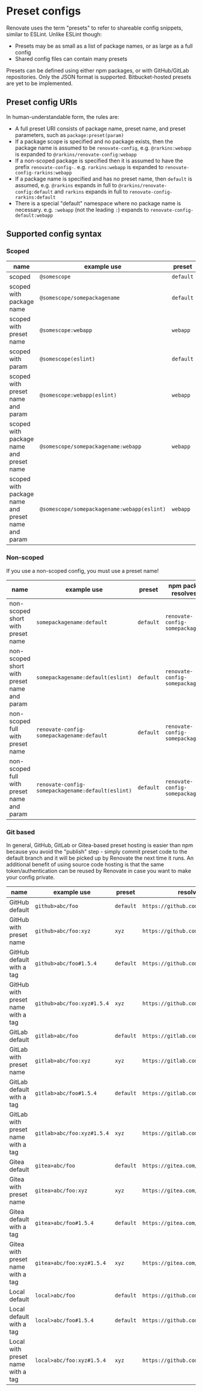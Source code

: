 # Preset configs

Renovate uses the term "presets" to refer to shareable config snippets, similar to ESLint.
Unlike ESLint though:

- Presets may be as small as a list of package names, or as large as a full config
- Shared config files can contain many presets

Presets can be defined using either npm packages, or with GitHub/GitLab repositories.
Only the JSON format is supported.
Bitbucket-hosted presets are yet to be implemented.

## Preset config URIs

In human-understandable form, the rules are:

- A full preset URI consists of package name, preset name, and preset parameters, such as `package:preset(param)`
- If a package scope is specified and no package exists, then the package name is assumed to be `renovate-config`, e.g. `@rarkins:webapp` is expanded to `@rarkins/renovate-config:webapp`
- If a non-scoped package is specified then it is assumed to have the prefix `renovate-config-`. e.g. `rarkins:webapp` is expanded to `renovate-config-rarkins:webapp`
- If a package name is specified and has no preset name, then `default` is assumed, e.g. `@rarkins` expands in full to `@rarkins/renovate-config:default` and `rarkins` expands in full to `renovate-config-rarkins:default`
- There is a special "default" namespace where no package name is necessary. e.g. `:webapp` (not the leading `:`) expands to `renovate-config-default:webapp`

## Supported config syntax

### Scoped

| name                                               | example use                                 | preset    | npm package resolves as      | parameters |
| -------------------------------------------------- | ------------------------------------------- | --------- | ---------------------------- | ---------- |
| scoped                                             | `@somescope`                                | `default` | `@somescope/renovate-config` |            |
| scoped with package name                           | `@somescope/somepackagename`                | `default` | `@somescope/somepackagename` |            |
| scoped with preset name                            | `@somescope:webapp`                         | `webapp`  | `@somescope/renovate-config` |            |
| scoped with param                                  | `@somescope(eslint)`                        | `default` | `@somescope/renovate-config` | `eslint`   |
| scoped with preset name and param                  | `@somescope:webapp(eslint)`                 | `webapp`  | `@somescope/renovate-config` | `eslint`   |
| scoped with package name and preset name           | `@somescope/somepackagename:webapp`         | `webapp`  | `@somescope/somepackagename` |            |
| scoped with package name and preset name and param | `@somescope/somepackagename:webapp(eslint)` | `webapp`  | `@somescope/somepackagename` | `eslint`   |

### Non-scoped

If you use a non-scoped config, you must use a preset name!

| name                                        | example use                                       | preset    | npm package resolves as           | parameters |
| ------------------------------------------- | ------------------------------------------------- | --------- | --------------------------------- | ---------- |
| non-scoped short with preset name           | `somepackagename:default`                         | `default` | `renovate-config-somepackagename` |            |
| non-scoped short with preset name and param | `somepackagename:default(eslint)`                 | `default` | `renovate-config-somepackagename` | `eslint`   |
| non-scoped full with preset name            | `renovate-config-somepackagename:default`         | `default` | `renovate-config-somepackagename` |            |
| non-scoped full with preset name and param  | `renovate-config-somepackagename:default(eslint)` | `default` | `renovate-config-somepackagename` | `eslint`   |

### Git based

In general, GitHub, GitLab or Gitea-based preset hosting is easier than npm because you avoid the "publish" step - simply commit preset code to the default branch and it will be picked up by Renovate the next time it runs.
An additional benefit of using source code hosting is that the same token/authentication can be reused by Renovate in case you want to make your config private.

| name                               | example use                | preset    | resolves as                          | filename       | tag            |
| ---------------------------------- | -------------------------- | --------- | ------------------------------------ | -------------- | -------------- |
| GitHub default                     | `github>abc/foo`           | `default` | `https://github.com/abc/foo`         | `default.json` | Default branch |
| GitHub with preset name            | `github>abc/foo:xyz`       | `xyz`     | `https://github.com/abc/foo`         | `xyz.json`     | Default branch |
| GitHub default with a tag          | `github>abc/foo#1.5.4`     | `default` | `https://github.com/abc/foo`         | `default.json` | `1.5.4`        |
| GitHub with preset name with a tag | `github>abc/foo:xyz#1.5.4` | `xyz`     | `https://github.com/abc/foo`         | `xyz.json`     | `1.5.4`        |
| GitLab default                     | `gitlab>abc/foo`           | `default` | `https://gitlab.com/abc/foo`         | `default.json` | Default branch |
| GitLab with preset name            | `gitlab>abc/foo:xyz`       | `xyz`     | `https://gitlab.com/abc/foo`         | `xyz.json`     | Default branch |
| GitLab default with a tag          | `gitlab>abc/foo#1.5.4`     | `default` | `https://gitlab.com/abc/foo`         | `default.json` | `1.5.4`        |
| GitLab with preset name with a tag | `gitlab>abc/foo:xyz#1.5.4` | `xyz`     | `https://gitlab.com/abc/foo`         | `xyz.json`     | `1.5.4`        |
| Gitea default                      | `gitea>abc/foo`            | `default` | `https://gitea.com/abc/foo`          | `default.json` | Default branch |
| Gitea with preset name             | `gitea>abc/foo:xyz`        | `xyz`     | `https://gitea.com/abc/foo`          | `xyz.json`     | Default branch |
| Gitea default with a tag           | `gitea>abc/foo#1.5.4`      | `default` | `https://gitea.com/abc/foo`          | `default.json` | `1.5.4`        |
| Gitea with preset name with a tag  | `gitea>abc/foo:xyz#1.5.4`  | `xyz`     | `https://gitea.com/abc/foo`          | `xyz.json`     | `1.5.4`        |
| Local default                      | `local>abc/foo`            | `default` | `https://github.company.com/abc/foo` | `default.json` | Default branch |
| Local default with a tag           | `local>abc/foo#1.5.4`      | `default` | `https://github.company.com/abc/foo` | `default.json` | `1.5.4`        |
| Local with preset name with a tag  | `local>abc/foo:xyz#1.5.4`  | `xyz`     | `https://github.company.com/abc/foo` | `xyz.json`     | `1.5.4`        |
